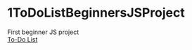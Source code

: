 # 1ToDoListBeginnersJSProject
First beginner JS project
<br>
<a href="https://artiomb5.github.io/1ToDoListBeginnersJSProject/">To-Do List</a>

